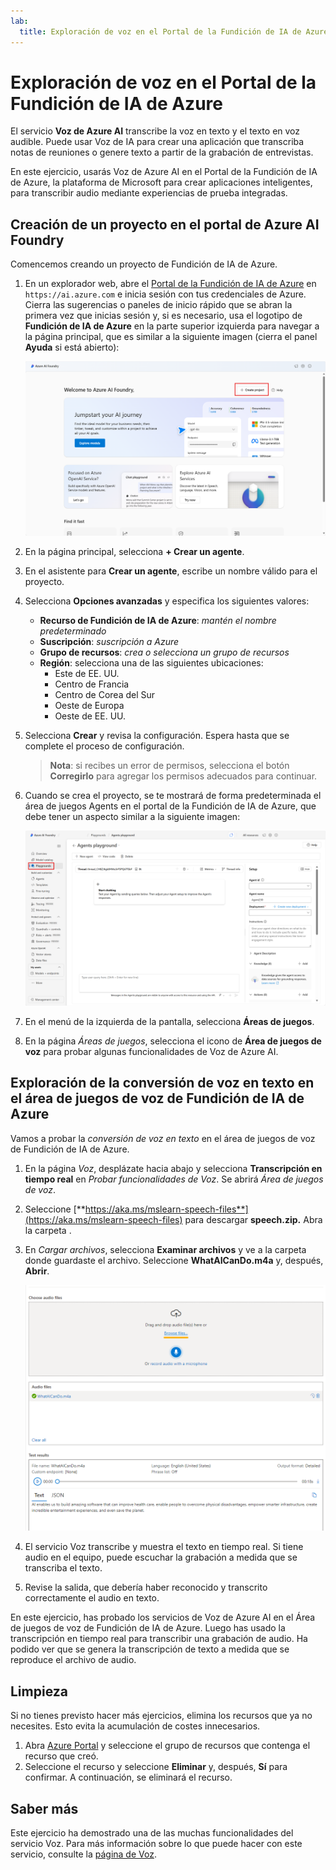 ```yaml
---
lab:
  title: Exploración de voz en el Portal de la Fundición de IA de Azure
---
```


# Exploración de voz en el Portal de la Fundición de IA de Azure

El servicio **Voz de Azure AI** transcribe la voz en texto y el texto en voz audible. Puede usar Voz de IA para crear una aplicación que transcriba notas de reuniones o genere texto a partir de la grabación de entrevistas.

En este ejercicio, usarás Voz de Azure AI en el Portal de la Fundición de IA de Azure, la plataforma de Microsoft para crear aplicaciones inteligentes, para transcribir audio mediante experiencias de prueba integradas. 

## Creación de un proyecto en el portal de Azure AI Foundry

Comencemos creando un proyecto de Fundición de IA de Azure.

1. En un explorador web, abre el [Portal de la Fundición de IA de Azure](https://ai.azure.com) en `https://ai.azure.com` e inicia sesión con tus credenciales de Azure. Cierra las sugerencias o paneles de inicio rápido que se abran la primera vez que inicias sesión y, si es necesario, usa el logotipo de **Fundición de IA de Azure** en la parte superior izquierda para navegar a la página principal, que es similar a la siguiente imagen (cierra el panel **Ayuda** si está abierto):

    ![Captura de pantalla de la página principal de Fundición de IA de Azure con la opción de crear un agente seleccionada.](./media/azure-ai-foundry-home-page.png)

1. En la página principal, selecciona **+ Crear un agente**.

1. En el asistente para **Crear un agente**, escribe un nombre válido para el proyecto. 

1. Selecciona **Opciones avanzadas** y especifica los siguientes valores:
    - **Recurso de Fundición de IA de Azure**: *mantén el nombre predeterminado*
    - **Suscripción**: *suscripción a Azure*
    - **Grupo de recursos**: *crea o selecciona un grupo de recursos*
    - **Región**: selecciona una de las siguientes ubicaciones:
        * Este de EE. UU.
        * Centro de Francia
        * Centro de Corea del Sur
        * Oeste de Europa
        * Oeste de EE. UU.

1. Selecciona **Crear** y revisa la configuración. Espera hasta que se complete el proceso de configuración.

    >**Nota**: si recibes un error de permisos, selecciona el botón **Corregirlo** para agregar los permisos adecuados para continuar.

1. Cuando se crea el proyecto, se te mostrará de forma predeterminada el área de juegos Agents en el portal de la Fundición de IA de Azure, que debe tener un aspecto similar a la siguiente imagen:

    ![Captura de pantalla de los detalles de un proyecto de Azure AI en el Portal de la Fundición de IA de Azure.](./media/ai-foundry-project-2.png)
 
1. En el menú de la izquierda de la pantalla, selecciona **Áreas de juegos**.

1. En la página *Áreas de juegos*, selecciona el icono de **Área de juegos de voz** para probar algunas funcionalidades de Voz de Azure AI.

## Exploración de la conversión de voz en texto en el área de juegos de voz de Fundición de IA de Azure

Vamos a probar la *conversión de voz en texto* en el área de juegos de voz de Fundición de IA de Azure. 

1. En la página *Voz*, desplázate hacia abajo y selecciona **Transcripción en tiempo real** en *Probar funcionalidades de Voz*. Se abrirá *Área de juegos de voz*. 

1. Seleccione [**https://aka.ms/mslearn-speech-files**](https://aka.ms/mslearn-speech-files) para descargar **speech.zip.** Abra la carpeta . 

1. En *Cargar archivos*, selecciona **Examinar archivos** y ve a la carpeta donde guardaste el archivo. Seleccione **WhatAICanDo.m4a** y, después, **Abrir**.

    ![Examinar archivos](media/recognize-synthesize-speech/browse-files-speech.png)

1. El servicio Voz transcribe y muestra el texto en tiempo real. Si tiene audio en el equipo, puede escuchar la grabación a medida que se transcriba el texto.

1. Revise la salida, que debería haber reconocido y transcrito correctamente el audio en texto.

En este ejercicio, has probado los servicios de Voz de Azure AI en el Área de juegos de voz de Fundición de IA de Azure. Luego has usado la transcripción en tiempo real para transcribir una grabación de audio. Ha podido ver que se genera la transcripción de texto a medida que se reproduce el archivo de audio.

## Limpieza

Si no tienes previsto hacer más ejercicios, elimina los recursos que ya no necesites. Esto evita la acumulación de costes innecesarios.

1. Abra [Azure Portal]( https://portal.azure.com) y seleccione el grupo de recursos que contenga el recurso que creó.
1. Seleccione el recurso y seleccione **Eliminar** y, después, **Sí** para confirmar. A continuación, se eliminará el recurso.

## Saber más

Este ejercicio ha demostrado una de las muchas funcionalidades del servicio Voz. Para más información sobre lo que puede hacer con este servicio, consulte la [página de Voz](https://azure.microsoft.com/services/cognitive-services/speech-services).
